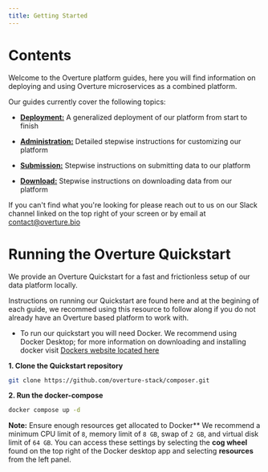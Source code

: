 ```yaml
---
title: Getting Started
---
```


# Contents 

Welcome to the Overture platform guides, here you will find information on deploying and using Overture microservices as a combined platform. 

 Our guides currently cover the following topics:

- **[Deployment:](/documentation/guides/deployment/introduction)** A generalized deployment of our platform from start to finish


- **[Administration:](/documentation/guides/administration/introduction)** Detailed stepwise instructions for customizing our platform


- **[Submission:](/documentation/guides/submission/clientsubmission)** Stepwise instructions on submitting data to our platform 


- **[Download:](/documentation/guides/download/clientdownload)** Stepwise instructions on downloading data from our platform

<Note title="Help us make our guides better">If you can't find what you're looking for please reach out to us on our Slack channel linked on the top right of your screen or by email at contact@overture.bio</Note>

# Running the Overture Quickstart

We provide an Overture Quickstart for a fast and frictionless setup of our data platform locally. 

Instructions on running our Quickstart are found here and at the begining of each guide, we recommed using this resource to follow along if you do not already have an Overture based platform to work with.


- To run our quickstart you will need Docker. We recommend using Docker Desktop; for more information on downloading and installing docker visit [Dockers website located here](https://www.docker.com/products/docker-desktop/)


**1. Clone the Quickstart repository**

```bash
git clone https://github.com/overture-stack/composer.git
```

**2. Run the docker-compose**

```bash
docker compose up -d
```

<Warning>**Note:** Ensure enough resources get allocated to Docker** We recommend a minimum CPU limit of `8`, memory limit of `8 GB`, swap of `2 GB`, and virtual disk limit of `64 GB`. You can access these settings by selecting the **cog wheel** found on the top right of the Docker desktop app and selecting **resources** from the left panel.</Warning>
